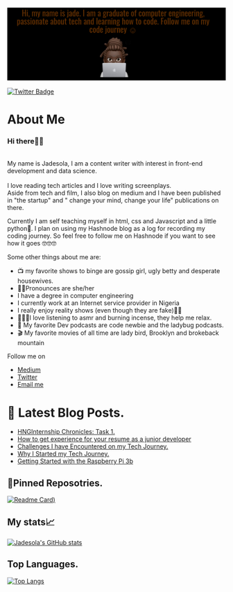 [![Jade's GitHub Banner](./assets/Github-banner-PixTeller.png)](https://jadekareem.hashnode.dev)

[![Twitter Badge](https://img.shields.io/badge/Twitter-Profile-informational?style=flat&logo=twitter&logoColor=white&color=1CA2F1)](https://twitter.com/jadecodes)
<!-- [![LinkedIn Badge](https://img.shields.io/badge/LinkedIn-Profile-informational?style=flat&logo=linkedin&logoColor=white&color=0D76A8)](https://ng.linkedin.com/in/jadesola-kareem-9a9609193) -->

<body>
  
# About Me
### Hi there👋🏾

<!--
**jadesola123/jadesola123** is a ✨ _special_ ✨ repository because its `README.md` (this file) appears on your GitHub profile.

Here are some ideas to get you started:

- 🔭 I’m currently working on ...
- 🌱 I’m currently learning ...
- 👯 I’m looking to collaborate on ...
- 🤔 I’m looking for help with ...
- 💬 Ask me about ...
- 📫 How to reach me: ...
- 😄 Pronouns: ...
- ⚡ Fun fact: ...
-->

<br>My name is Jadesola, I am a content writer with interest in front-end development and data science. </br> <br>I love reading tech articles and I love writing screenplays. </br>
Aside from tech and film, I also blog on medium and I have been published in "the startup" and " change your mind, change your life" publications on there.



Currently I am self teaching myself in html, css and Javascript and a little python🤭. I plan on using my Hashnode blog as a log for recording my coding journey. So feel free to follow me on Hashnode if you want to see how it goes 🤓🤓🤓



<p>Some other things about me are: </p>

<ul>
<li>📺 my favorite shows to binge are gossip girl, ugly betty and desperate housewives.


<li>👩🏾Pronounces are she/her 

  
<li>I have a degree in computer engineering
  
  
<li>I currently work at an Internet service provider in Nigeria
  

<li>I really enjoy reality shows (even though they are fake)🌚🌚


<li>💆🏾‍♀️I love listening to asmr and burning incense, they help me relax.


<li>🎤 My favorite Dev podcasts are code newbie and the ladybug podcasts.


<li>🎬 My favorite movies of all time are lady bird, Brooklyn and brokeback mountain

</ul>

Follow me on 
<ul>
<li><a href="http://medium.com/@jadesolak.business" target="_blank">
Medium</a></li>
<li><a href="http://www.twitter.com/jadecodes" target="_blank">
Twitter</a></li>

<li><a href="mailto: Jadesolak.business@gmail.com">Email me</a></li>
</ul>

</body>

# 📩 Latest Blog Posts.
<!-- BLOG-POST-LIST:START -->
- [HNGInternship Chronicles: Task 1.](https://jadekareem.hashnode.dev/hnginternship-chronicles-task-1)
- [How to get experience for your resume as a junior developer](https://jadekareem.hashnode.dev/how-to-get-experience-for-your-resume-as-a-junior-developer-1)
- [Challenges I have Encountered on my Tech Journey.](https://jadekareem.hashnode.dev/challenges-i-have-encountered-on-my-tech-journey)
- [Why I Started my Tech Journey.](https://jadekareem.hashnode.dev/why-i-started-my-tech-journey)
- [Getting Started with the Raspberry Pi 3b](https://jadekareem.hashnode.dev/getting-started-with-the-raspberry-pi-3b)
<!-- BLOG-POST-LIST:END -->

## 📌Pinned Reposotries.
[![Readme Card](https://github-readme-stats.vercel.app/api/pin/?username=jadesola123&repo=Seedbuilders-Innovation&show_icons=true&theme=great-gatsby))](https://github.com/jadesola123/github-readme-stats)


## My stats📈

[![Jadesola's GitHub stats](https://github-readme-stats.vercel.app/api?username=jadesola123&show_icons=true&theme=great-gatsby)](https://github.com/jadesola123/github-readme-stats)

## Top Languages. 
[![Top Langs](https://github-readme-stats.vercel.app/api/top-langs/?username=jadesola123&layout=compact&show_icons=true&theme=great-gatsby)](https://github.com/jadesola123/github-readme-stats)
